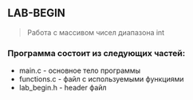 ## LAB-BEGIN
> Работа с массивом чисел диапазона int
### Программа состоит из следующих частей:
* main.c - основное тело программы
* functions.c - файл с используемыми функциями
* lab_begin.h - header файл
